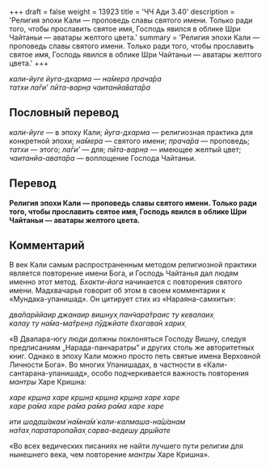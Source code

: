+++
draft = false
weight = 13923
title = 'ЧЧ Ади 3.40'
description = 'Религия эпохи Кали — проповедь славы святого имени. Только ради того, чтобы прославить святое имя, Господь явился в облике Шри Чайтаньи — аватары желтого цвета.'
summary = 'Религия эпохи Кали — проповедь славы святого имени. Только ради того, чтобы прославить святое имя, Господь явился в облике Шри Чайтаньи — аватары желтого цвета.'
+++

_кали-йуге йуга-дхарма — на̄мера прача̄ра  
татхи ла̄ги’ пӣта-варн̣а чаитанйа̄вата̄ра_

## Пословный перевод

_кали_\-_йуге_ — в эпоху Кали; _йуга_\-_дхарма_ — религиозная практика для конкретной эпохи; _на̄мера_ — святого имени; _прача̄ра_ — проповедь; _татхи_ — этого; _ла̄ги’_ — для; _пӣта_\-_варн̣а_ — имеющее желтый цвет; _чаитанйа_\-_авата̄ра_ — воплощение Господа Чайтаньи.

## Перевод

**Религия эпохи Кали — проповедь славы святого имени. Только ради того, чтобы прославить святое имя, Господь явился в облике Шри Чайтаньи — аватары желтого цвета.**

## Комментарий

В век Кали самым распространенным методом религиозной практики является повторение имени Бога, и Господь Чайтанья дал людям именно этот метод. _Бхакти-йога_ начинается с повторения святого имени. Мадхвачарья говорит об этом в своем комментарии к «Мундака-упанишад». Он цитирует стих из «Нараяна-самхиты»:

_два̄парӣйаир джанаир вишн̣ух̣ пан̃чара̄траис ту кевалаих̣  
калау ту на̄ма-ма̄трен̣а пӯджйате бхагава̄н харих̣_

«В Двапара-югу люди должны поклоняться Господу Вишну, следуя предписаниям „Нарада-панчаратры“ и других столь же авторитетных книг. Однако в эпоху Кали можно просто петь святые имена Верховной Личности Бога». Во многих Упанишадах, в частности в «Кали-сантарана-упанишад», особо подчеркивается важность повторения _мантры_ Харе Кришна:

_харе кр̣шн̣а харе кр̣шн̣а кр̣шн̣а кр̣шн̣а харе харе  
харе ра̄ма харе ра̄ма ра̄ма ра̄ма харе харе_

_ити шод̣аш́акам̇ на̄мна̄м̇ кали-калмаша-на̄ш́анам  
на̄тах̣ паратаропа̄йах̣ сарва-ведешу др̣ш́йате_

«Во всех ведических писаниях не найти лучшего пути религии для нынешнего века, чем повторение _мантры_ Харе Кришна».
